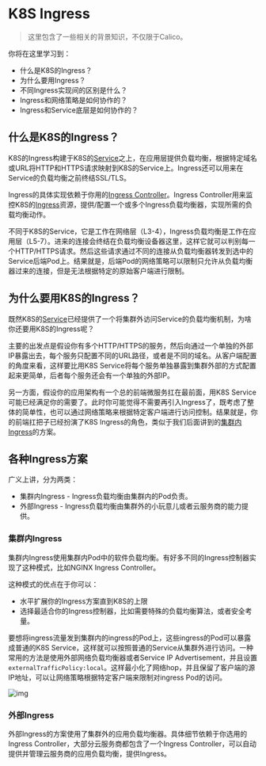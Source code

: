 # K8S Ingress

> 这里包含了一些相关的背景知识，不仅限于Calico。

你将在这里学习到：

- 什么是K8S的Ingress？
- 为什么要用Ingress？
- 不同Ingress实现间的区别是什么？
- Ingress和网络策略是如何协作的？
- Ingress和Service底层是如何协作的？

## 什么是K8S的Ingress？

K8S的Ingress构建于K8S的[Service](05K8S%20Service.md)之上，在应用层提供负载均衡，根据特定域名或URL将HTTP和HTTPS请求映射到K8S的Service上。Ingress还可以用来在Service的负载均衡之前终结SSL/TLS。

Ingress的具体实现依赖于你用的[Ingress Controller](https://kubernetes.io/docs/concepts/services-networking/ingress-controllers/)。Ingress Controller用来监控K8S的[Ingress](https://kubernetes.io/docs/concepts/services-networking/ingress/)资源，提供/配置一个或多个Ingress负载均衡器，实现所需的负载均衡动作。

不同于K8S的Service，它是工作在网络层（L3-4），Ingress负载均衡是工作在应用层（L5-7）。进来的连接会终结在负载均衡设备器这里，这样它就可以判别每一个HTTP/HTTPS请求。然后这些请求通过不同的连接从负载均衡器转发到选中的Service后端Pod上。结果就是，后端Pod的网络策略可以限制只允许从负载均衡器过来的连接，但是无法根据特定的原始客户端进行限制。

## 为什么要用K8S的Ingress？

既然K8S的[Service](05K8S%20Service.md)已经提供了一个将集群外访问Service的负载均衡机制，为啥你还要用K8S的Ingress呢？

主要的出发点是假设你有多个HTTP/HTTPS的服务，然后向通过一个单独的外部IP暴露出去，每个服务只配置不同的URL路径，或者是不同的域名。从客户端配置的角度来看，这样要比用K8S Service将每个服务单独暴露到集群外部的方式配置起来更简单，后者每个服务还会有一个单独的外部IP。

另一方面，假设你的应用架构有一个总的前端微服务扛在最前面，用K8S Service可能已经满足你的需要了。此时你可能觉得不需要再引入Ingress了，既考虑了整体的简单性，也可以通过网络策略来根据特定客户端进行访问控制。结果就是，你的前端扛把子已经扮演了K8S Ingress的角色，类似于我们后面讲到的[集群内Ingress](#集群内Ingress)的方案。

## 各种Ingress方案

广义上讲，分为两类：

- 集群内Ingress - Ingress负载均衡由集群内的Pod负责。
- 外部Ingress - Ingress负载均衡由集群外的小玩意儿或者云服务商的能力提供。

### 集群内Ingress

集群内Ingress使用集群内Pod中的软件负载均衡。有好多不同的Ingress控制器实现了这种模式，比如NGINX Ingress Controller。

这种模式的优点在于你可以：

- 水平扩展你的Ingress方案直到K8S的上限
- 选择最适合你的Ingress控制器，比如需要特殊的负载均衡算法，或者安全考量。

要想将ingress流量发到集群内的ingress的Pod上，这些ingress的Pod可以暴露成普通的K8S Service，这样就可以按照普通的Service从集群外进行访问。一种常用的方法是使用外部网络负载均衡器或者Service IP Advertisement，并且设置`externalTrafficPolicy:local`。这样最小化了网络hop，并且保留了客户端的源IP地址，可以让网络策略根据特定客户端来限制对ingress Pod的访问。

![img](https://projectcalico.docs.tigera.io/images/ingress-in-cluster.svg)

### 外部Ingress

外部Ingress的方案使用了集群外的应用负载均衡器。具体细节依赖于你选用的Ingress Controller，大部分云服务商都包含了一个Ingress Controller，可以自动提供并管理云服务商的应用负载均衡，提供Ingress。